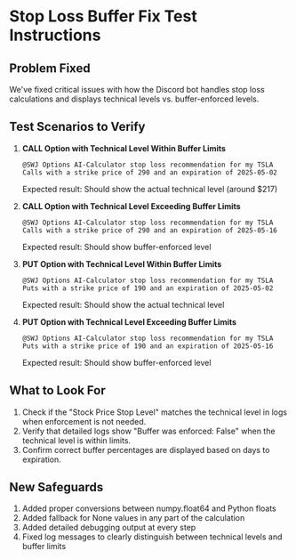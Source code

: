 # Stop Loss Buffer Fix Test Instructions

## Problem Fixed

We've fixed critical issues with how the Discord bot handles stop loss calculations and displays technical levels vs. buffer-enforced levels.

## Test Scenarios to Verify

1. **CALL Option with Technical Level Within Buffer Limits**
   ```
   @SWJ Options AI-Calculator stop loss recommendation for my TSLA Calls with a strike price of 290 and an expiration of 2025-05-02
   ```
   Expected result: Should show the actual technical level (around $217)

2. **CALL Option with Technical Level Exceeding Buffer Limits**
   ```
   @SWJ Options AI-Calculator stop loss recommendation for my TSLA Calls with a strike price of 290 and an expiration of 2025-05-16
   ```
   Expected result: Should show buffer-enforced level

3. **PUT Option with Technical Level Within Buffer Limits**
   ```
   @SWJ Options AI-Calculator stop loss recommendation for my TSLA Puts with a strike price of 190 and an expiration of 2025-05-02
   ```
   Expected result: Should show the actual technical level

4. **PUT Option with Technical Level Exceeding Buffer Limits**
   ```
   @SWJ Options AI-Calculator stop loss recommendation for my TSLA Puts with a strike price of 190 and an expiration of 2025-05-16
   ```
   Expected result: Should show buffer-enforced level

## What to Look For

1. Check if the "Stock Price Stop Level" matches the technical level in logs when enforcement is not needed.
2. Verify that detailed logs show "Buffer was enforced: False" when the technical level is within limits.
3. Confirm correct buffer percentages are displayed based on days to expiration.

## New Safeguards

1. Added proper conversions between numpy.float64 and Python floats
2. Added fallback for None values in any part of the calculation
3. Added detailed debugging output at every step
4. Fixed log messages to clearly distinguish between technical levels and buffer limits